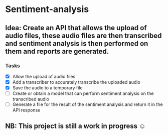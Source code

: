 # Sentiment-analysis

## Idea: Create an API that allows the upload of audio files, these audio files are then transcribed and sentiment analysis is then performed on them and reports are generated.
### Tasks
- [x] Allow the upload of audio files
- [x] Add a transcriber to accurately transcribe the uploaded audio
- [x] Save the audio to a temporary file
- [ ] Create or obtain a model that can perform sentiment analysis on the transcribed audio
- [ ] Generate a file for the result of the sentiment analysis and return it in the API response

## NB: This project is still a work in progress :relaxed:
